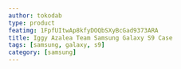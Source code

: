 ```yaml
---
author: tokodab
type: product
featimg: 1FpfUItwAp8kfyDOQbSXyBcGad9373ARA
title: Iggy Azalea Team Samsung Galaxy S9 Case
tags: [samsung, galaxy, s9]
category: [samsung]
---
```

